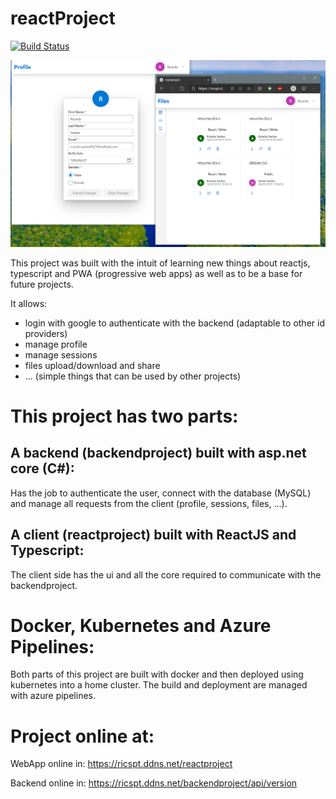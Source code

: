 # reactProject

[![Build Status](https://dev.azure.com/ricardosantos9521/GitHub%20Projects/_apis/build/status/project/reactproject?branchName=master)](https://dev.azure.com/ricardosantos9521/GitHub%20Projects/_build/latest?definitionId=21&branchName=master)

![Image example](images-doc/image.png)

This project was built with the intuit of learning new things about reactjs, typescript and PWA (progressive web apps) as well as to be a base for future projects.

It allows:
- login with google to authenticate with the backend (adaptable to other id providers)
- manage profile
- manage sessions
- files upload/download and share
- ... (simple things that can be used by other projects)

# This project has two parts:

## A backend (backendproject) built with asp.net core (C#):
Has the job to authenticate the user, connect with the database (MySQL) and manage all requests from the client (profile, sessions, files, ...).

## A client (reactproject) built with ReactJS and Typescript:
The client side has the ui and all the core required to communicate with the backendproject.


# Docker, Kubernetes and Azure Pipelines:

Both parts of this project are built with docker and then deployed using kubernetes into a home cluster. The build and deployment are managed with azure pipelines.

# Project online at:

WebApp online in: https://ricspt.ddns.net/reactproject

Backend online in: https://ricspt.ddns.net/backendproject/api/version